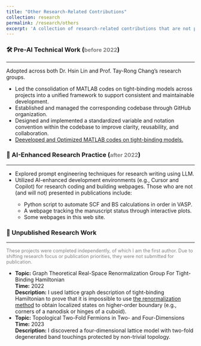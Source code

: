 ```yaml
---
title: "Other Research-Related Contributions"
collection: research
permalink: /research/others
excerpt: 'A collection of research-related contributions that are not part of formal publications, including tooling, coding infrastructure, AI-assisted workflows, and exploratory projects.'
---
```

<h3>🛠️ Pre-AI Technical Work (<span style="color: gray; font-size: 0.9em;">before 2022</span>)</h3>
<hr>
Adopted across both Dr. Hsin Lin and Prof. Tay-Rong Chang’s research groups.
<ul>
  <li>Led the consolidation of MATLAB codes on tight-binding models across projects into a unified framework to support consistent and maintainable development.</li>
  <li>Established and managed the corresponding codebase through GitHub organization. </li>
  <li>Designed and implemented a standardized variable and notation convention within the codebase to improve clarity, reusability, and collaboration.</li>
  <li><a href="/YiChunHung_Physics/matlab_codes">Deeveloped and Optimized MATLAB codes on tight-binding models.</a></li>
</ul>

<h3>🤖 AI-Enhanced Research Practice (<span style="color: gray; font-size: 0.9em;">after 2022</span>)</h3>
<hr>
<ul>
  <li>Explored prompt engineering techniques for research writing using LLM.</li>
  <li>Utilized AI-enhanced development environments (e.g., Cursor and Copilot) for research coding and building webpages. Those who are not (and will not) presented in publications include:</li>
    <ul>
      <li>Python script to automate SCF and BS calculations in order in VASP.</li>
      <li>A webpage tracking the manuscript status through interactive plots.</li>
      <li>Some webpages in this web site.</li>
    </ul>
</ul>

<h3>📄 Unpublished Research Work</h3>
<hr>
<p style="color: gray; font-size: 0.9em;">
These projects were completed independently, of which I am the first author. Due to shifting research focus or publication priorities, they were not submitted for publication.
</p>
<ul>
  <li>
    <strong>Topic:</strong> Graph Theoretical Real-Space Renormalization Group For Tight-Binding Hamiltonian<br>
    <strong>Time:</strong> 2022<br>
    <strong>Description:</strong> I used lattice graph description of tight-binding Hamiltonian to prove that it is impossible to use <a href="https://journals.aps.org/prb/abstract/10.1103/PhysRevB.31.5166">the renormalization method</a> to obtain localized states on higher-order boundary (e.g., corners of a nanodisk or hinges of a cuboid).
  </li>
  <li>
    <strong>Topic:</strong> Topological Two-Fold Fermions in Two- and Four-Dimensions<br>
    <strong>Time:</strong> 2023<br>
    <strong>Description:</strong> I discovered a four-dimensional lattice model with two-fold degenerated band touchings protected by non-trivial topology.
  </li>
</ul>
